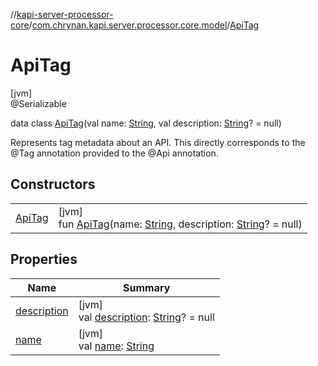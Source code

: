 //[kapi-server-processor-core](../../../index.md)/[com.chrynan.kapi.server.processor.core.model](../index.md)/[ApiTag](index.md)

# ApiTag

[jvm]\
@Serializable

data class [ApiTag](index.md)(val name: [String](https://kotlinlang.org/api/latest/jvm/stdlib/kotlin/-string/index.html), val description: [String](https://kotlinlang.org/api/latest/jvm/stdlib/kotlin/-string/index.html)? = null)

Represents tag metadata about an API. This directly corresponds to the @Tag annotation provided to the @Api annotation.

## Constructors

| | |
|---|---|
| [ApiTag](-api-tag.md) | [jvm]<br>fun [ApiTag](-api-tag.md)(name: [String](https://kotlinlang.org/api/latest/jvm/stdlib/kotlin/-string/index.html), description: [String](https://kotlinlang.org/api/latest/jvm/stdlib/kotlin/-string/index.html)? = null) |

## Properties

| Name | Summary |
|---|---|
| [description](description.md) | [jvm]<br>val [description](description.md): [String](https://kotlinlang.org/api/latest/jvm/stdlib/kotlin/-string/index.html)? = null |
| [name](name.md) | [jvm]<br>val [name](name.md): [String](https://kotlinlang.org/api/latest/jvm/stdlib/kotlin/-string/index.html) |
